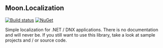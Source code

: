 ## Moon.Localization

[![Build status](https://ci.appveyor.com/api/projects/status/oyiq5pts8iohswxq?svg=true)](https://ci.appveyor.com/project/djanosik/moon-localization)
[![NuGet](https://img.shields.io/nuget/v/Moon.Localization.svg)](https://www.nuget.org/packages/Moon.Localization)

Simple localization for .NET / DNX applications. There is no documentation and will never be. If you still want to use this library, take a look at sample projects and / or source code.